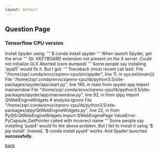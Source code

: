 ```yaml
---
layout: default
---
```


## Question Page
### Tensorflow CPU version
Install Spyder using:
'''
$ conda install spyder
'''
When launch Spyder, get the error
'''
Qt: XKEYBOARD extension not present on the X server.
Could not initialize GLX
Aborted (core dumped)
'''
Some people say installing 'pyqt5' would fix it. But I got:
'''
Traceback (most recent call last):
  File "/home/zqr/.conda/envs/zqrenv-cpu/bin/spyder", line 11, in <module>
    sys.exit(main())
  File "/home/zqr/.conda/envs/zqrenv-cpu/lib/python3.5/site-packages/spyder/app/start.py", line 190, in main
    from spyder.app import mainwindow
  File "/home/zqr/.conda/envs/zqrenv-cpu/lib/python3.5/site-packages/spyder/app/mainwindow.py", line 92, in <module>
    from qtpy import QtWebEngineWidgets  # analysis:ignore
  File "/home/zqr/.conda/envs/zqrenv-cpu/lib/python3.5/site-packages/qtpy/QtWebEngineWidgets.py", line 22, in <module>
    from PyQt5.QtWebEngineWidgets import QWebEnginePage
ValueError: PyCapsule_GetPointer called with incorrect name
'''
Some people say installing 'pyqt4' would fix the above problem. But I fail to install it using '$ pip install'.
Instead, '$ conda install pyqt4' works.
And Spyder launches **successfully**.

[back](./)
